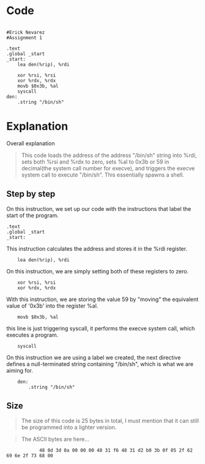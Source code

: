 # Code

```assembly

#Erick Nevarez
#Assignment 1

.text
.global _start
_start:
    lea den(%rip), %rdi

    xor %rsi, %rsi
    xor %rdx, %rdx
    movb $0x3b, %al
    syscall
den:
    .string "/bin/sh"
```



# Explanation
Overall explanation

> This code loads the address of the address "/bin/sh" string into %rdi,
> sets both %rsi and %rdx to zero, sets %al to 0x3b or 59 in decimal(the
> system call number for execve), and triggers the execve system call to
> execute "/bin/sh". This essentially spawns a shell.

## Step by step

On this instruction, we set up our code with the instructions that label the start of the program.

```assembly
.text
.global _start
_start:
```

This instruction calculates the address and stores it in the %rdi register.

```assembly
    lea den(%rip), %rdi
```

On this instruction, we are simply setting both of these registers to zero.

```assembly
    xor %rsi, %rsi
    xor %rdx, %rdx
```

With this instruction, we are storing the value 59 by "moving" the equivalent value of '0x3b' into the register %al.

```assembly
    movb $0x3b, %al
```

this line is just triggering syscall,  it performs the execve system call, which executes a program.



```assembly
    syscall
```

On this instruction we are using a label we created, the next directive defines a null-terminated string containing "/bin/sh", which is what we are aiming for.
```assembly
    den:
        .string "/bin/sh"
```


## Size
> The size of this code is 25 bytes in total, I must mention that it can still be programmed into a lighter version.

> The ASCII bytes are here...
```assembly
            48 8d 3d 0a 00 00 00 48 31 f6 48 31 d2 b0 3b 0f 05 2f 62 69 6e 2f 73 68 00
```
